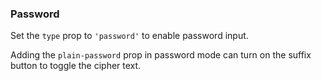 ### Password

Set the `type` prop to `'password'` to enable password input.

Adding the `plain-password` prop in password mode can turn on the suffix button to toggle the cipher text.
